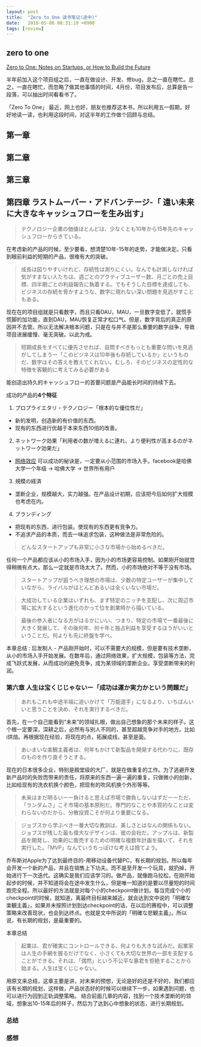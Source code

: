 ```yaml
---
layout: post
title:  "Zero to One 读书笔记(途中)"
date:   2016-05-06 08:31:19 +0900
tags: [review]
---
```


## zero to one
[Zero to One: Notes on Startups, or How to Build the Future][zerotoone-link]

半年前加入这个项目组之后，一直在做设计、开发、修bug，总之一直在瞎忙。总之，一直在瞎忙，而忽略了做其他事情的时间，4月份，项目发布后，总算是告一段落，可以抽出时间看看书了。

「Zero To One」
最近，网上也好，朋友也推荐这本书，所以利用五一假期，好好地读一读，也利用这段时间，对这半年的工作做个回顾与总结。

## 第一章

## 第二章

## 第三章

## 第四章 ラストムーバー・アドバンテージ-「 遠い未来に大きなキャッシュフローを生み出す」

>テクノロジー企業の価値ほとんどは、少なくとも10年から15年先のキャッシュフローからきている。

在考虑新的产品的时候，至少要看，想清楚10年-15年的走势，才能做决定。只看到眼前利益的短期的产品，很难有大的突破。


>成長は図りやすいけれど、存続性は測りにくい。なんでも計測しなければ気がすまない人たちは、週ごとのアクティブユーザー数、月ごとの売上目標、四半期ごとの利益報告に執着する。でもそうした目標を達成しても、ビジネスの存続を脅かすような、数字に現れない深い問題を見逃がすこともある。

现在在的项目组就是只看数字，而且只看DAU，MAU，一旦数字变低了，就慌手慌脚的加功能，直到DAU，MAU恢复正常才松口气。但是，数字背后的真正的原因并不去管。所以无法解决根本问题，只是在与并不是那么重要的数字战争，导致项目进展缓慢、毫无突破。以此为戒。


>短期成長をすべてに優先させれば、自問すべきもっとも重要な問いを見逃がしてしまうー「このビジネスは10年後も存続しているか」というものだ、数字はその答えを教えてくれない。むしろ、そのビジネスの定性的な特徴を客観的に考えてみる必要がある

能创造出持久的キャッシュフロー的首要问题是产品能长时间的持续下去。

成功的产品的**4个特征**

1. プロプライエタリ・テクノロジー「根本的な優位性だ」
* 新的发明，创造新的有价值的东西。
* 现有的东西进行优越于本来东西10倍的改善。
2. ネットワーク効果「利用者の数が増えるに連れ、より便利性が高まるのがネットワーク効果だ」
* [网络效应][network-effect-link] 可以成功的秘诀是，一定要从小范围的市场入手。facebook是哈佛大学一个年级 -> 哈佛大学 -> 世界所有用户
3. 規模の経済
* 垄断企业，规模越大，实力越强。在产品设计初期，应该把今后如何扩大规模也考虑在内。
4. ブランディング
* 把现有的东西，进行包装。使现有的东西更有竞争力。
* 不追求产品的本质，而去一味追求包装，这种做法是非常危险的。

>どんなスタートアップも非常に小さな市場から始めるべきだ。

任何一个产品都应该从小的市场入手，因为小的市场更容易控制。如果刚开始就觉得稍微有点大，那么一定就是市场太大了。然而，小的市场绝对不等于没有市场。

>スタートアップが狙うべき理想の市場は、少数の特定ユーザーが集中していながら、ライバルがほとんどあるいは全くいない市場だ。

>大成功している企業はいずれも、まず特定のニッチを支配し、次に周辺市場に拡大するという進化のかって位を創業時から描いている。

>最後の参入者になる方がはるかにいい、つまり、特定の市場で一番最後に大きく発展して、その後何年、何十年と独占利益を享受するほうがいいということだ。何よりも先に終盤を学べ。

本章总结
: 后发制人 - 产品刚开始时，可以不需要大的规模，但是要有技术垄断，从小的市场入手开始发展。在数年后，通过网络效果，扩大规模，包装等方法，完成飞跃式发展，从而成功的避免竞争，成为某领域的垄断企业。享受垄断带来的利润。

### 第六章 人生は宝くじじゃないー「成功は運か実力かという問題だ」

>あれもこれも中途半端に追いかけて「万能選手」になるより、いちばんいいと思うことを決め、それを実行するべきだ。

首先，在一个自己能看到“未来”的领域扎根，做出自己想象的那个未来的样子。这个根一定要深，深耕之后，必然有与别人不同的，甚至超越竞争对手的地方。比如i烘焙。再根据现在经验，将现在的点，拓展成线，甚至是面。

>あいまいな楽観主義者は、何年もかけて新製品を開発する代わりに、既存のものを作り直そうとする。

现在的日本很多企业，特别是殿堂级的大厂，就是在做重复的工作。为了逃避开发新产品时的失败而带来的责任，将原来的东西一遍一遍的重复，只做微小的创新，比如给现有的洗衣机换个颜色，把现有的吹风机换个外形等等。

>未来はまだ明るいーー負けると思えば市場で勝負しないはずだーーただ、「ランダムさ」こそ市場の基本原則だ。専門的なことや本質的なことは変わらないのだから、分散投資こそが何より重要になる。

>ジョブスから学ぶべき一番大切な教訓は、美しさとはなんの関係もない。ジョブスが残した最も偉大なデザインは、彼の会社だ。アップルは、新製品を開発し、効果的に販売するための明確な複数年計画を描いて、それを実行した。「MVP」なんていうちっぽけな考えは捨てよう。

乔布斯对Apple为了达到最终目的-用移动设备代替PC，有长期的规划。所以每年会开发一个新的产品，并且在销售上下功夫。而不是至开发一个玩具，就扔掉，开始进行下一次迭代。这确实是我们应该学习的。做产品，就像跑马拉松，在刚开始起步的时候，并不知道将会在途中发生什么，但是唯一知道的是要以尽量短的时间跑完全程。所以最好的方法就是对每个小的checkpoint做计划。每当完成个小的checkpoint的时候，就知道，离最终目标越来越近。就会达到文中说的「明確な楽観主義」，如果并未按照计划到达checkpoint的话，在以后的赛程中，可以调整策略来改善现状，也会到达终点。也就是文中所说的「明確な悲観主義」。所以说，有长期的规划，是最重要的。

本章总结
>起業は、君が確実にコントロールできる、何よりも大きな試みだ。起業家は人生の手網を握るだけでなく、小さくても大切な世界の一部を支配することができる。それは、「偶然」という不公平な暴君を拒絶することから始まる。人生は宝くじじゃない。

用原文来总结，这章主要是讲，对未来的预想，无论是好的还是不好的，我们都应该有长期的规划，这样做，产品状态好的时候可以继续下一步，如果遇到问题，也可以进行为回到正轨调整策略。
结合前面几章的内容，找到一个技术垄断的的领域，想象出10-15年后的样子，然后为了达到心中想象的状态，进行长期规划。

### 总结

### 感想

[zerotoone-link]:http://www.amazon.co.jp/%E3%82%BC%E3%83%AD%E3%83%BB%E3%83%88%E3%82%A5%E3%83%BB%E3%83%AF%E3%83%B3%E2%80%95%E5%90%9B%E3%81%AF%E3%82%BC%E3%83%AD%E3%81%8B%E3%82%89%E4%BD%95%E3%82%92%E7%94%9F%E3%81%BF%E5%87%BA%E3%81%9B%E3%82%8B%E3%81%8B-%E3%83%94%E3%83%BC%E3%82%BF%E3%83%BC%E3%83%BB%E3%83%86%E3%82%A3%E3%83%BC%E3%83%AB/dp/4140816589
[network-effect-link]:https://zh.wikipedia.org/wiki/%E7%BD%91%E7%BB%9C%E5%A4%96%E9%83%A8%E6%80%A7
